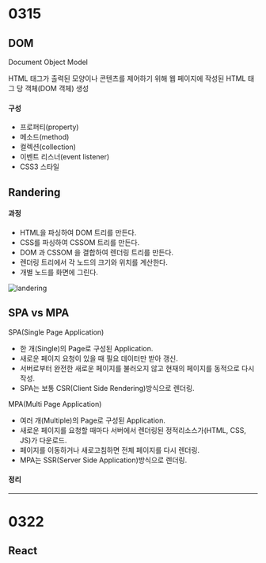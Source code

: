 # 0315
## DOM
  Document Object Model

  HTML 태그가 출력된 모양이나 콘텐츠를 제어하기 위해 웹 페이지에 작성된 HTML 태그 당 객체(DOM 객체) 생성
  
#### 구성
  - 프로퍼티(property)
  - 메소드(method)
  - 컬렉션(collection)
  - 이벤트 리스너(event listener)
  - CSS3 스타일

## Randering
#### 과정
  - HTML을 파싱하여 DOM 트리를 만든다. 
  - CSS를 파싱하여 CSSOM 트리를 만든다.
  - DOM 과 CSSOM 을 결합하여 렌더링 트리를 만든다.
  - 렌더링 트리에서 각 노드의 크기와 위치를 계산한다.
  - 개별 노드를 화면에 그린다.

![landering](https://github.com/jcy010905/React/assets/155941775/73cfabec-9622-42c6-a87c-cb80b79b2ccd)

## SPA vs MPA
 SPA(Single Page Application)
 - 한 개(Single)의 Page로 구성된 Application.
 - 새로운 페이지 요청이 있을 때 필요 데이터만 받아 갱신.
 - 서버로부터 완전한 새로운 페이지를 불러오지 않고 현재의 페이지를 동적으로 다시 작성.
 - SPA는 보통 CSR(Client Side Rendering)방식으로 렌더링.

  MPA(Multi Page Application)
  - 여러 개(Multiple)의 Page로 구성된 Application.
  - 새로운 페이지를 요청할 때마다 서버에서 렌더링된 정적리소스가(HTML, CSS, JS)가 다운로드.
  - 페이지를 이동하거나 새로고침하면 전체 페이지를 다시 렌더링.
  - MPA는 SSR(Server Side Application)방식으로 렌더링.

#### 정리

***
# 0322
## React
